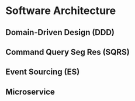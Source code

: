 # Software Architecture

## Domain-Driven Design (DDD)

## Command Query Seg Res (SQRS)

## Event Sourcing (ES)

## Microservice
